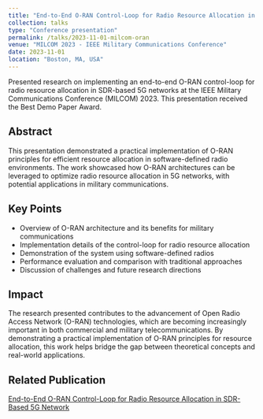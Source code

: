 ```yaml
---
title: "End-to-End O-RAN Control-Loop for Radio Resource Allocation in SDR-Based 5G Network"
collection: talks
type: "Conference presentation"
permalink: /talks/2023-11-01-milcom-oran
venue: "MILCOM 2023 - IEEE Military Communications Conference"
date: 2023-11-01
location: "Boston, MA, USA"
---
```


Presented research on implementing an end-to-end O-RAN control-loop for radio resource allocation in SDR-based 5G networks at the IEEE Military Communications Conference (MILCOM) 2023. This presentation received the Best Demo Paper Award.

## Abstract

This presentation demonstrated a practical implementation of O-RAN principles for efficient resource allocation in software-defined radio environments. The work showcased how O-RAN architectures can be leveraged to optimize radio resource allocation in 5G networks, with potential applications in military communications.

## Key Points

* Overview of O-RAN architecture and its benefits for military communications
* Implementation details of the control-loop for radio resource allocation
* Demonstration of the system using software-defined radios
* Performance evaluation and comparison with traditional approaches
* Discussion of challenges and future research directions

## Impact

The research presented contributes to the advancement of Open Radio Access Network (O-RAN) technologies, which are becoming increasingly important in both commercial and military telecommunications. By demonstrating a practical implementation of O-RAN principles for resource allocation, this work helps bridge the gap between theoretical concepts and real-world applications.

## Related Publication

[End-to-End O-RAN Control-Loop for Radio Resource Allocation in SDR-Based 5G Network](/publication/2023-11-01-end-to-end-oran)
